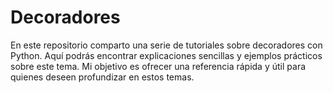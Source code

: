 # Decoradores
En este repositorio comparto una serie de tutoriales sobre decoradores con Python. Aquí podrás encontrar explicaciones sencillas y ejemplos prácticos sobre este tema. Mi objetivo es ofrecer una referencia rápida y útil para quienes deseen profundizar en estos temas.
